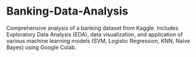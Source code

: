 # Banking-Data-Analysis
Comprehensive analysis of a banking dataset from Kaggle. Includes Exploratory Data Analysis (EDA), data visualization, and application of various machine learning models (SVM, Logistic Regression, KNN, Naive Bayes) using Google Colab.

